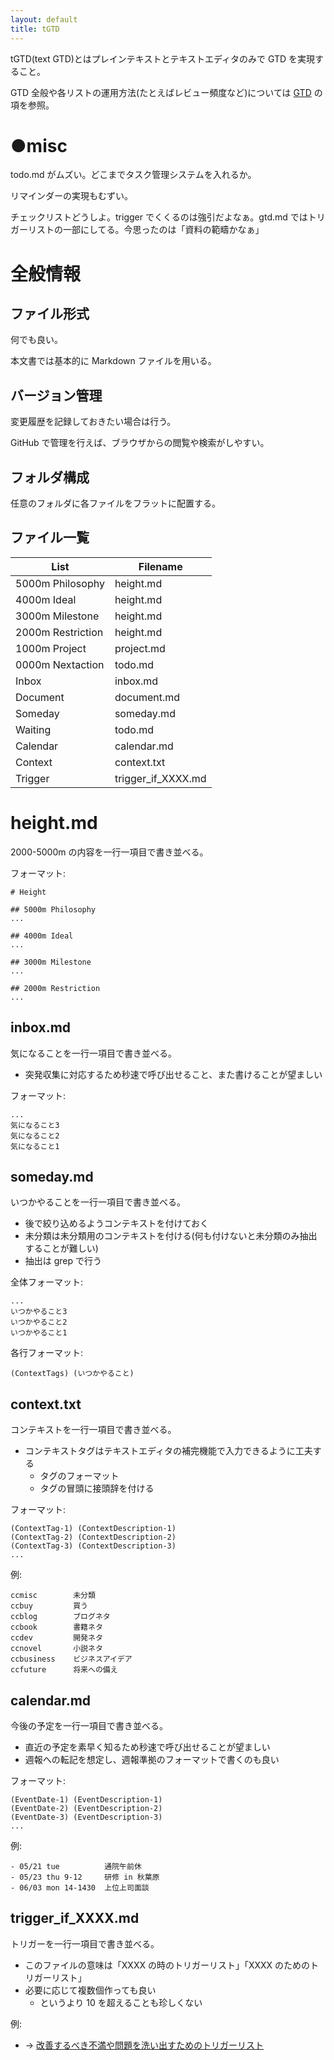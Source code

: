 ```yaml
---
layout: default
title: tGTD
---
```


tGTD(text GTD)とはプレインテキストとテキストエディタのみで GTD を実現すること。

GTD 全般や各リストの運用方法(たとえばレビュー頻度など)については [GTD](gtd.md) の項を参照。

# ●misc
todo.md がムズい。どこまでタスク管理システムを入れるか。

リマインダーの実現もむずい。

チェックリストどうしよ。trigger でくくるのは強引だよなぁ。gtd.md ではトリガーリストの一部にしてる。今思ったのは「資料の範疇かなぁ」

# 全般情報

## ファイル形式
何でも良い。

本文書では基本的に Markdown ファイルを用いる。

## バージョン管理
変更履歴を記録しておきたい場合は行う。

GitHub で管理を行えば、ブラウザからの閲覧や検索がしやすい。

## フォルダ構成
任意のフォルダに各ファイルをフラットに配置する。

## ファイル一覧

| List              | Filename           |
| ----------------- | ------------------ |
| 5000m Philosophy  | height.md          |
| 4000m Ideal       | height.md          |
| 3000m Milestone   | height.md          |
| 2000m Restriction | height.md          |
| 1000m Project     | project.md         |
| 0000m Nextaction  | todo.md            |
| Inbox             | inbox.md           |
| Document          | document.md        |
| Someday           | someday.md         |
| Waiting           | todo.md            |
| Calendar          | calendar.md        |
| Context           | context.txt        |
| Trigger           | trigger_if_XXXX.md |

# height.md
2000-5000m の内容を一行一項目で書き並べる。

フォーマット:

```
# Height

## 5000m Philosophy
...

## 4000m Ideal
...

## 3000m Milestone
...

## 2000m Restriction
...

```

## inbox.md
気になることを一行一項目で書き並べる。

- 突発収集に対応するため秒速で呼び出せること、また書けることが望ましい

フォーマット:

```
...
気になること3
気になること2
気になること1
```

## someday.md
いつかやることを一行一項目で書き並べる。

- 後で絞り込めるようコンテキストを付けておく
- 未分類は未分類用のコンテキストを付ける(何も付けないと未分類のみ抽出することが難しい)
- 抽出は grep で行う

全体フォーマット:

```
...
いつかやること3
いつかやること2
いつかやること1
```

各行フォーマット:

```
(ContextTags) (いつかやること)
```

## context.txt
コンテキストを一行一項目で書き並べる。

- コンテキストタグはテキストエディタの補完機能で入力できるように工夫する
  - タグのフォーマット
  - タグの冒頭に接頭辞を付ける

フォーマット:

```
(ContextTag-1) (ContextDescription-1)
(ContextTag-2) (ContextDescription-2)
(ContextTag-3) (ContextDescription-3)
...
```

例:

```
ccmisc        未分類
ccbuy         買う
ccblog        ブログネタ
ccbook        書籍ネタ
ccdev         開発ネタ
ccnovel       小説ネタ
ccbusiness    ビジネスアイデア
ccfuture      将来への備え
```

## calendar.md 
今後の予定を一行一項目で書き並べる。

- 直近の予定を素早く知るため秒速で呼び出せることが望ましい
- 週報への転記を想定し、週報準拠のフォーマットで書くのも良い

フォーマット:

```
(EventDate-1) (EventDescription-1)
(EventDate-2) (EventDescription-2)
(EventDate-3) (EventDescription-3)
...
```

例:

```
- 05/21 tue          通院午前休
- 05/23 thu 9-12     研修 in 秋葉原
- 06/03 mon 14-1430  上位上司面談
```

## trigger_if_XXXX.md
トリガーを一行一項目で書き並べる。

- このファイルの意味は「XXXX の時のトリガーリスト」「XXXX のためのトリガーリスト」
- 必要に応じて複数個作っても良い
  - というより 10 を超えることも珍しくない

例:

- → [改善するべき不満や問題を洗い出すためのトリガーリスト](gtd_triggerlist_sample.md)
